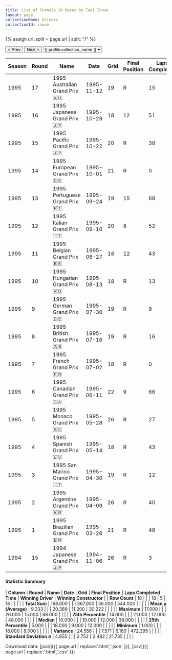 ```yaml
---
title: List of Formula 1® Races by Taki Inoue
layout: page
collectionName: drivers
collectionId: inoue
---
```


{% assign url_split = page.url | split: "/" %}
<div id="collection-navigation">
<button onclick="selector.options[selector.selectedIndex-1].value && (window.location = selector.options[selector.selectedIndex-1].value);">&lt; Prev</button>
<button onclick="selector.options[selector.selectedIndex+1].value && (window.location = selector.options[selector.selectedIndex+1].value);">Next &gt;</button>
<select id="selector" onchange="this.options[this.selectedIndex].value && (window.location = this.options[this.selectedIndex].value);">
  {% for collectionId in site.data[page.collectionName].refs %}
    {% if collectionId == page.collectionId %}
      {% assign selected = "selected" %}
    {% else %}
      {% assign selected = "" %}
    {% endif %}
    {% assign profile = site.data[page.collectionName][collectionId].profile %}
    <option value="/f1/{{ page.collectionName }}/{{ collectionId }}/{{ url_split[4] }}" {{ selected }}>{{ profile.collection_name }}</option>
  {% endfor %}
</select>
</div>

| Season | Round | Name | Date | Grid | Final Position | Laps Completed | Time | Winning Driver | Winning Constructor |
|--|--|--|--|--|--|--|--|--|--|
| 1995 | 17 | 1995 Australian Grand Prix 🇦🇺 | 1995-11-12 | 19 | R | 15 |   | Damon Hill 🇬🇧 | Williams 🇬🇧 |
| 1995 | 16 | 1995 Japanese Grand Prix 🇯🇵 | 1995-10-29 | 18 | 12 | 51 |   | Michael Schumacher 🇩🇪 | Benetton 🇮🇹 |
| 1995 | 15 | 1995 Pacific Grand Prix 🇯🇵 | 1995-10-22 | 20 | R | 38 |   | Michael Schumacher 🇩🇪 | Benetton 🇮🇹 |
| 1995 | 14 | 1995 European Grand Prix 🇩🇪 | 1995-10-01 | 21 | R | 0 |   | Michael Schumacher 🇩🇪 | Benetton 🇮🇹 |
| 1995 | 13 | 1995 Portuguese Grand Prix 🇵🇹 | 1995-09-24 | 19 | 15 | 68 |   | David Coulthard 🇬🇧 | Williams 🇬🇧 |
| 1995 | 12 | 1995 Italian Grand Prix 🇮🇹 | 1995-09-10 | 20 | 8 | 52 |   | Johnny Herbert 🇬🇧 | Benetton 🇮🇹 |
| 1995 | 11 | 1995 Belgian Grand Prix 🇧🇪 | 1995-08-27 | 18 | 12 | 43 |   | Michael Schumacher 🇩🇪 | Benetton 🇮🇹 |
| 1995 | 10 | 1995 Hungarian Grand Prix 🇭🇺 | 1995-08-13 | 18 | R | 13 |   | Damon Hill 🇬🇧 | Williams 🇬🇧 |
| 1995 | 9 | 1995 German Grand Prix 🇩🇪 | 1995-07-30 | 19 | R | 9 |   | Michael Schumacher 🇩🇪 | Benetton 🇮🇹 |
| 1995 | 8 | 1995 British Grand Prix 🇬🇧 | 1995-07-16 | 19 | R | 16 |   | Johnny Herbert 🇬🇧 | Benetton 🇮🇹 |
| 1995 | 7 | 1995 French Grand Prix 🇫🇷 | 1995-07-02 | 18 | R | 0 |   | Michael Schumacher 🇩🇪 | Benetton 🇮🇹 |
| 1995 | 6 | 1995 Canadian Grand Prix 🇨🇦 | 1995-06-11 | 22 | 9 | 66 |   | Jean Alesi 🇫🇷 | Ferrari 🇮🇹 |
| 1995 | 5 | 1995 Monaco Grand Prix 🇲🇨 | 1995-05-28 | 26 | R | 27 |   | Michael Schumacher 🇩🇪 | Benetton 🇮🇹 |
| 1995 | 4 | 1995 Spanish Grand Prix 🇪🇸 | 1995-05-14 | 18 | R | 43 |   | Michael Schumacher 🇩🇪 | Benetton 🇮🇹 |
| 1995 | 3 | 1995 San Marino Grand Prix 🇮🇹 | 1995-04-30 | 19 | R | 12 |   | Damon Hill 🇬🇧 | Williams 🇬🇧 |
| 1995 | 2 | 1995 Argentine Grand Prix 🇦🇷 | 1995-04-09 | 26 | R | 40 |   | Damon Hill 🇬🇧 | Williams 🇬🇧 |
| 1995 | 1 | 1995 Brazilian Grand Prix 🇧🇷 | 1995-03-26 | 21 | R | 48 |   | Michael Schumacher 🇩🇪 | Benetton 🇮🇹 |
| 1994 | 15 | 1994 Japanese Grand Prix 🇯🇵 | 1994-11-06 | 26 | R | 3 |   | Damon Hill 🇬🇧 | Williams 🇬🇧 |

#### Statistic Summary

| **Column** | **Round** | **Name** | **Date** | **Grid** | **Final Position** | **Laps Completed** | **Time** | **Winning Driver** | **Winning Constructor** |
| **Row Count** | 18 |  |  | 18 | 5 | 18 |  |  |  |
| **Total Sum** | 168.000 |  |  | 367.000 | 56.000 | 544.000 |  |  |  |
| **Mean μ (Average)** | 9.333 |  |  | 20.389 | 11.200 | 30.222 |  |  |  |
| **Maximum** | 17.000 |  |  | 26.000 | 15.000 | 68.000 |  |  |  |
| **75th Percentile** | 14.000 |  |  | 21.000 | 12.000 | 48.000 |  |  |  |
| **Median** | 10.000 |  |  | 19.000 | 12.000 | 38.000 |  |  |  |
| **25th Percentile** | 5.000 |  |  | 18.000 | 9.000 | 12.000 |  |  |  |
| **Minimum** | 1.000 |  |  | 18.000 | 8.000 |  |  |  |  |
| **Variance** | 24.556 |  |  | 7.571 | 6.160 | 472.395 |  |  |  |
| **Standard Deviation σ** | 4.955 |  |  | 2.752 | 2.482 | 21.735 |  |  |  |

Download data: [json]({{ page.url | replace:'.html','.json' }}), [csv]({{ page.url | replace:'.html','.csv' }})
